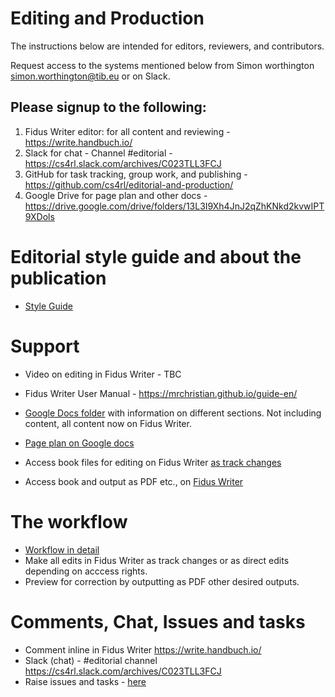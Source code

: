 # Editing and Production

The instructions below are intended for editors, reviewers, and contributors.

Request access to the systems mentioned below from Simon worthington simon.worthington@tib.eu or on Slack.

## Please signup to the following:

  1. Fidus Writer editor: for all content and reviewing - https://write.handbuch.io/
  1. Slack for chat - Channel #editorial - https://cs4rl.slack.com/archives/C023TLL3FCJ
  1. GitHub for task tracking, group work, and publishing - https://github.com/cs4rl/editorial-and-production/
  1. Google Drive for page plan and other docs - https://drive.google.com/drive/folders/13L3I9Xh4JnJ2qZhKNkd2kvwIPT9XDols
  
# Editorial style guide and about the publication

 * [Style Guide](editorial-guide.md)

# Support

 * Video on editing in Fidus Writer - TBC
 * Fidus Writer User Manual - https://mrchristian.github.io/guide-en/

 * [Google Docs folder](https://drive.google.com/drive/folders/13L3I9Xh4JnJ2qZhKNkd2kvwIPT9XDols) with information on different sections. Not including content, all content now on Fidus Writer.
 * [Page plan on Google docs](https://docs.google.com/spreadsheets/d/1cPhzMjs3otETY_jHPOa43TWs4IaGgIllmHa1SpcGsVY/edit#gid=0)
 * Access book files for editing on Fidus Writer [as track changes](https://write.handbuch.io/)
 * Access book and output as PDF etc., on [Fidus Writer](https://write.handbuch.io/)

# The workflow

 * [Workflow in detail](workflow.md)
 * Make all edits in Fidus Writer as track changes or as direct edits depending on acccess rights.
 * Preview for correction by outputting as PDF other desired outputs.

# Comments, Chat, Issues and tasks
    
 * Comment inline in Fidus Writer https://write.handbuch.io/
 * Slack (chat) - #editorial channel https://cs4rl.slack.com/archives/C023TLL3FCJ
 * Raise issues and tasks - [here](https://github.com/orgs/cs4rl/projects/1) 




